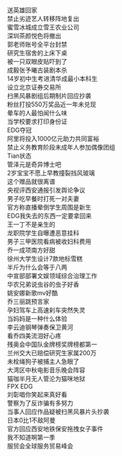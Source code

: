 送英雄回家  
禁止劣迹艺人转移阵地复出  
蜜雪冰城成立雪王农业公司  
深圳茶颜悦色将撤出  
郭老师账号全平台封禁  
研究生宿舍的上床下桌  
被一只双眼皮贴吓到了  
成毅张予曦古装剧本杀  
14岁初中生考进清华成最小本科生  
设立北京证券交易所  
扫黑风暴剧组后期制片回应抄袭  
粉丝打投550万奖品近一年未兑现  
晕车的人最怕闻什么味  
当学校要求打印身份证  
EDG夺冠  
阿里将投入1000亿元助力共同富裕  
禁止义务教育阶段未成年人参加偶像团组  
Tian状态  
管泽元是奇异博士吧  
2岁宝宝不愿上早教撞裂挡风玻璃  
这个赠品就很离谱  
央视评西安通报引发舆论争议  
男子吃早餐时打死一对夫妻  
官方称直播晕倒学生周围是新生  
EDG我失去的东西一定要拿回来  
王一丁不是亲生的  
龙职院学生自曝遭恶意挂科  
男子三甲医院看病被收妇科费用  
乔一成项南方好甜  
徐州大学生设计7款地标雪糕  
半斤为什么会等于八两  
中宣部部署文娱领域综合治理工作  
华农兄弟说虫谷的虫子好香  
姚安娜新歌mv好酷  
乔三丽跳预言家  
孕妇驾车上高速刹车突然失灵  
当妈妈是一种什么体验  
李云迪钢琴弹奏保卫黄河  
看乔四美流泪好心疼  
残奥会中国队金牌榜奖牌榜都第一  
兰州交大已赔偿研究生家属200万  
未栓绳狗子被捕主人急眼了  
大湾区中秋电影音乐晚会阵容  
猫咖半月无人管沦为猫咪地狱  
FPX EDG  
刘彰唱你笑起来真好看  
警察为了反诈骗有多努力  
当事人回应作品疑被扫黑风暴片头抄袭  
日本0比1不敌阿曼  
官方回应西安地铁保安拖拽女子事件  
我不知道啊第一季  
服贸会全球服务贸易峰会  
